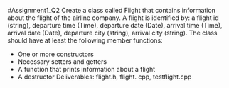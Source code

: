 #Assignment1_Q2
Create a class called Flight that contains information about the
flight of the airline company. A flight is identified by: a flight id (string), departure
time (Time), departure date (Date), arrival time (Time), arrival date (Date),
departure city (string), arrival city (string).
The class should have at least the following member functions:
- One or more constructors
- Necessary setters and getters
- A function that prints information about a flight
- A destructor
Deliverables: flight.h, flight. cpp, testflight.cpp 
